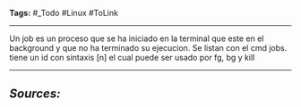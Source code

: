 **Tags:** #_Todo
#Linux  #ToLink 
- - -
Un job es un proceso que se ha iniciado en la terminal que este en el background y que no ha terminado su ejecucion. Se listan con el cmd jobs. tiene un id con sintaxis \[n\] el cual puede ser usado por fg, bg y kill

- - - 
## ***Sources:***
